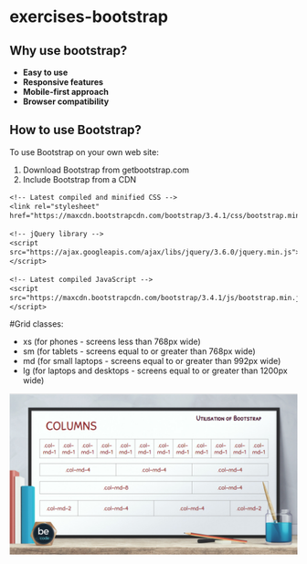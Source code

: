 # exercises-bootstrap
## Why use bootstrap?
- **Easy to use**
- **Responsive features**
- **Mobile-first approach**
- **Browser compatibility**
## How to use Bootstrap?
To use Bootstrap on your own web site:
1) Download Bootstrap from getbootstrap.com
2) Include Bootstrap from a CDN
 ```  
<!-- Latest compiled and minified CSS -->
<link rel="stylesheet" href="https://maxcdn.bootstrapcdn.com/bootstrap/3.4.1/css/bootstrap.min.css">

<!-- jQuery library -->
<script src="https://ajax.googleapis.com/ajax/libs/jquery/3.6.0/jquery.min.js"></script>

<!-- Latest compiled JavaScript -->
<script src="https://maxcdn.bootstrapcdn.com/bootstrap/3.4.1/js/bootstrap.min.js"></script>
```
#Grid classes:
- xs (for phones - screens less than 768px wide)
- sm (for tablets - screens equal to or greater than 768px wide)
- md (for small laptops - screens equal to or greater than 992px wide)
- lg (for laptops and desktops - screens equal to or greater than 1200px wide)

![structure des 12 colonnes](img1.png)

